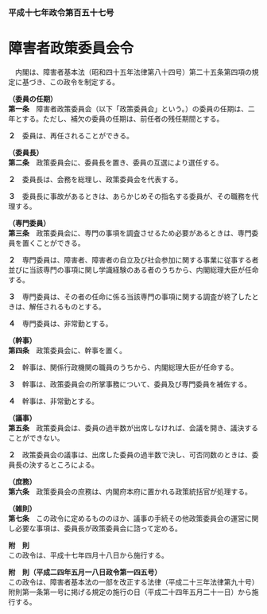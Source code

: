 ### 平成十七年政令第百五十七号  
# 障害者政策委員会令  
　内閣は、障害者基本法（昭和四十五年法律第八十四号）第二十五条第四項の規定に基づき、この政令を制定する。  
  
**（委員の任期）**  
**第一条**　障害者政策委員会（以下「政策委員会」という。）の委員の任期は、二年とする。ただし、補欠の委員の任期は、前任者の残任期間とする。  
  
**２**　委員は、再任されることができる。  
  
**（委員長）**  
**第二条**　政策委員会に、委員長を置き、委員の互選により選任する。  
  
**２**　委員長は、会務を総理し、政策委員会を代表する。  
  
**３**　委員長に事故があるときは、あらかじめその指名する委員が、その職務を代理する。  
  
**（専門委員）**  
**第三条**　政策委員会に、専門の事項を調査させるため必要があるときは、専門委員を置くことができる。  
  
**２**　専門委員は、障害者、障害者の自立及び社会参加に関する事業に従事する者並びに当該専門の事項に関し学識経験のある者のうちから、内閣総理大臣が任命する。  
  
**３**　専門委員は、その者の任命に係る当該専門の事項に関する調査が終了したときは、解任されるものとする。  
  
**４**　専門委員は、非常勤とする。  
  
**（幹事）**  
**第四条**　政策委員会に、幹事を置く。  
  
**２**　幹事は、関係行政機関の職員のうちから、内閣総理大臣が任命する。  
  
**３**　幹事は、政策委員会の所掌事務について、委員及び専門委員を補佐する。  
  
**４**　幹事は、非常勤とする。  
  
**（議事）**  
**第五条**　政策委員会は、委員の過半数が出席しなければ、会議を開き、議決することができない。  
  
**２**　政策委員会の議事は、出席した委員の過半数で決し、可否同数のときは、委員長の決するところによる。  
  
**（庶務）**  
**第六条**　政策委員会の庶務は、内閣府本府に置かれる政策統括官が処理する。  
  
**（雑則）**  
**第七条**　この政令に定めるもののほか、議事の手続その他政策委員会の運営に関し必要な事項は、委員長が政策委員会に諮って定める。  
  
**附　則**  
この政令は、平成十七年四月十八日から施行する。  
  
**附　則（平成二四年五月一八日政令第一四五号）**  
この政令は、障害者基本法の一部を改正する法律（平成二十三年法律第九十号）附則第一条第一号に掲げる規定の施行の日（平成二十四年五月二十一日）から施行する。  
  
